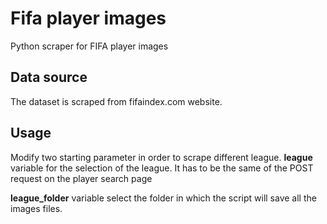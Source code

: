 # Fifa player images 
Python scraper for FIFA player images

## Data source 
The dataset is scraped from fifaindex.com website. 

## Usage 

Modify two starting parameter in order to scrape different league. 
**league** variable for the selection of the league. 
It has to be the same of the POST request on the player search page

**league_folder** variable select the folder in which the script will save all the images files. 
 
